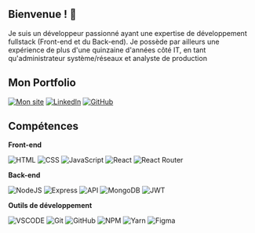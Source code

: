 ## Bienvenue ! 👋

Je suis un développeur passionné ayant une expertise de développement fullstack (Front-end et du Back-end). Je possède par ailleurs une expérience de plus d'une quinzaine d'années côté IT, en tant qu'administrateur système/réseaux et analyste de production

## Mon Portfolio

[![Mon site](https://img.shields.io/badge/website-000000?style=for-the-badge&logo=About.me&logoColor=white)](https://www.aurelienlehyaric.com)
[![LinkedIn](https://img.shields.io/badge/linkedin-%230077B5.svg?style=for-the-badge&logo=linkedin&logoColor=white)](https://www.linkedin.com/in/aurelien-le-hyaric/)
[![GitHub](https://img.shields.io/badge/GitHub-100000?style=for-the-badge&logo=github&logoColor=white)](https://github.com/AurelienLeHyaric)

## Compétences

**Front-end**

![HTML](https://img.shields.io/badge/HTML-%23FFac45.svg?&style=for-the-badge&logo=html5&logoColor=white&color=orange)
![CSS](https://img.shields.io/badge/CSS-%23FFac45.svg?&style=for-the-badge&logo=css3&logoColor=white&color=blue)
![JavaScript](https://img.shields.io/badge/JAVASCRIPT-%23FFac45.svg?&style=for-the-badge&logo=javascript&logoColor=white&color=yellow)
![React](https://img.shields.io/badge/React-055995?style=for-the-badge&logo=React&logoColor=white)
![React Router](https://img.shields.io/badge/React_router-18A303?&style=for-the-badge&logo=React-router&logoColor=white&color=c31b1e)


**Back-end**

![NodeJS](https://img.shields.io/badge/Node.JS-%23FFac45.svg?&style=for-the-badge&logo=node.js&logoColor=white&color=2b7910)
![Express](https://img.shields.io/badge/Express.JS-%23FFac45.svg?&style=for-the-badge&logo=express&logoColor=white&color=3c4a50)
![API](https://img.shields.io/badge/API-%23FFac45.svg?&style=for-the-badge&logo=api&logoColor=white&color=yellow)
![MongoDB](https://img.shields.io/badge/MongoDB-5baf5e?style=for-the-badge&logo=mongodb&logoColor=white)
![JWT](https://img.shields.io/badge/JWT-18A303?&style=for-the-badge&logo=jsonwebtokens&logoColor=white&color=000000)


**Outils de développement**

![VSCODE](https://img.shields.io/badge/VISUAL_STUDIO_CODE-%23FFac45.svg?&style=for-the-badge&logo=visualstudiocode&logoColor=white&color=0e71bb)
![Git](https://img.shields.io/badge/Git-%23FFac45.svg?&style=for-the-badge&logo=git&logoColor=white&color=e45725)
![GitHub](https://img.shields.io/badge/GitHub-%23FFac45.svg?&style=for-the-badge&logo=github&logoColor=white&color=black)
![NPM](https://img.shields.io/badge/NPM-96300c?style=for-the-badge&logo=npm&logoColor=white)
![Yarn](https://img.shields.io/badge/YARN-18A303?&style=for-the-badge&logo=yarn&logoColor=white&color=1191a0)
![Figma](https://img.shields.io/badge/FIGMA-18A303?&style=for-the-badge&logo=figma&logoColor=white&color=e2740c)




